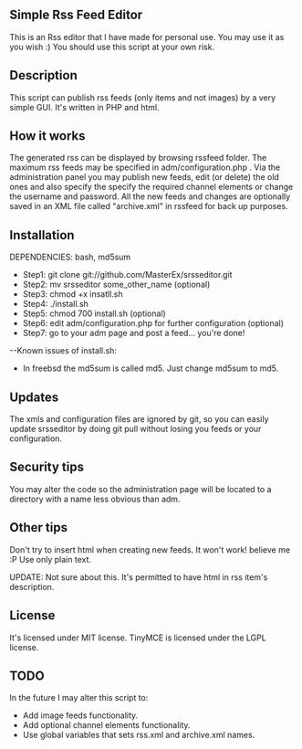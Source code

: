 Simple Rss Feed Editor
-------------------------
This is an Rss editor that I have made for personal use. You may use it as you wish :) 
You should use this script at your own risk.

Description
-----------
This script can publish rss feeds (only items and not images) by a very simple GUI. It's written in PHP and html.

How it works
------------
The generated rss can be displayed by browsing rssfeed folder. The maximum rss feeds may be specified in adm/configuration.php .
Via the administration panel you may publish new feeds, edit (or delete) the old ones and also specify the specify the required channel elements or change the username and password.
All the new feeds and changes are optionally saved in an XML file called "archive.xml" in rssfeed for back up purposes.

Installation
------------
DEPENDENCIES: bash, md5sum

* Step1: git clone git://github.com/MasterEx/srsseditor.git
* Step2: mv srsseditor some_other_name (optional)
* Step3: chmod +x insatll.sh
* Step4: ./install.sh
* Step5: chmod 700 install.sh (optional)
* Step6: edit adm/configuration.php for further configuration (optional)
* Step7: go to your adm page and post a feed... you're done!

--Known issues of install.sh:

* In freebsd the md5sum is called md5. Just change md5sum to md5.

Updates
-------
The xmls and configuration files are ignored by git, so you can easily update srsseditor by doing git pull without losing you feeds or your configuration.

Security tips
-------------
You may alter the code so the administration page will be located to a directory with a name less obvious than adm.

Other tips
----------
Don't try to insert html when creating new feeds. It won't work! believe me :P
Use only plain text.

UPDATE: Not sure about this. It's permitted to have html in rss item's description. 

License
-------
It's licensed under MIT license. TinyMCE is licensed under the LGPL license.

TODO
----
In the future I may alter this script to:

* Add image feeds functionality.
* Add optional channel elements functionality.
* Use global variables that sets rss.xml and archive.xml names.
